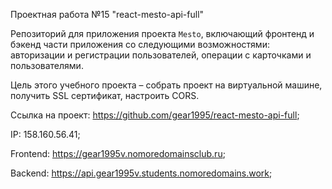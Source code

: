 Проектная работа №15 "react-mesto-api-full"

Репозиторий для приложения проекта `Mesto`, включающий фронтенд и бэкенд части приложения со следующими возможностями: авторизации и регистрации пользователей, операции с карточками и пользователями.

Цель этого учебного проекта – собрать проект на виртуальной машине, получить SSL сертификат, настроить CORS.

Ссылка на проект: https://github.com/gear1995/react-mesto-api-full;

IP:  158.160.56.41;

Frontend:  https://gear1995v.nomoredomainsclub.ru;

Backend:  https://api.gear1995v.students.nomoredomains.work;